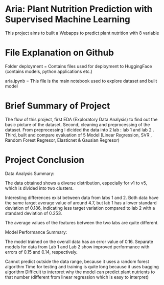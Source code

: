 # Aria: Plant Nutrition Prediction with Supervised Machine Learning
This project aims to built a Webapps to predict plant nutrition with 8 variable

# File Explanation on Github

Folder deployment = Contains files used for deployment to HuggingFace (contains models, python applications etc.)

aria.ipynb = This file is the main notebook used to explore dataset and built model

# Brief Summary of Project
The flow of this project, first EDA (Exploratory Data Analysis) to find out the basic picture of the dataset. Second, cleaning and preprocessing of the dataset. From preprocessing I dicided the data into 2 lab : lab 1 and lab 2 . Third, built and compare evaluation of 5 Model (Linear Regression, SVR ,  Random Forest Regresor, Elasticnet & Gausian Regresor) 

# Project Conclusion

Data Analysis Summary:

The data obtained shows a diverse distribution, especially for v1 to v5, which is divided into two clusters.

Interesting differences exist between data from labs 1 and 2. Both data have the same target average value of around 4.7, but lab 1 has a lower standard deviation of 0.186, indicating less target variation compared to lab 2 with a standard deviation of 0.253.

The average values of the features between the two labs are quite different.

Model Performance Summary:

The model trained on the overall data has an error value of 0.16.
Separate models for data from Lab 1 and Lab 2 show improved performance with errors of 0.15 and 0.14, respectively.



Cannot predict outside the data range, because it uses a random forest algorithm
Time for testing and training is quite long because it uses bagging algorithm
Difficult to interpret why the model can predict plant nutrients to that number (different from linear regression which is easy to interpret)
